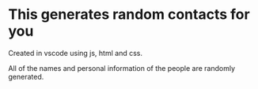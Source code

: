 # This generates random contacts for you

Created in vscode using js, html and css.

All of the names and personal information of the people are randomly generated.